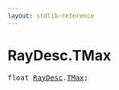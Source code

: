 ```yaml
---
layout: stdlib-reference
---
```


# RayDesc.TMax

<pre>
<span class="code_keyword">float</span> <a href="/stdlib-reference/types/RayDesc/index" class="code_type">RayDesc</a>.<a href="/stdlib-reference/types/RayDesc/TMax">TMax</a>;
</pre>

